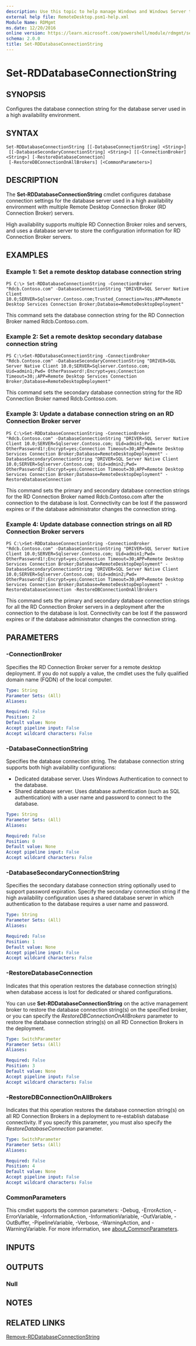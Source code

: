 ```yaml
---
description: Use this topic to help manage Windows and Windows Server technologies with Windows PowerShell.
external help file: RemoteDesktop.psm1-help.xml
Module Name: RDMgmt
ms.date: 12/20/2016
online version: https://learn.microsoft.com/powershell/module/rdmgmt/set-rddatabaseconnectionstring?view=windowsserver2025-ps&wt.mc_id=ps-gethelp
schema: 2.0.0
title: Set-RDDatabaseConnectionString
---
```


# Set-RDDatabaseConnectionString

## SYNOPSIS
Configures the database connection string for the database server used in a high availability environment.

## SYNTAX

```
Set-RDDatabaseConnectionString [[-DatabaseConnectionString] <String>]
 [[-DatabaseSecondaryConnectionString] <String>] [[-ConnectionBroker] <String>] [-RestoreDatabaseConnection]
 [-RestoreDBConnectionOnAllBrokers] [<CommonParameters>]
```

## DESCRIPTION
The **Set-RDDatabaseConnectionString** cmdlet configures database connection settings for the database server used in a high availability environment with multiple Remote Desktop Connection Broker (RD Connection Broker) servers.

High availability supports multiple RD Connection Broker roles and servers, and uses a database server to store the configuration information for RD Connection Broker servers.

## EXAMPLES

### Example 1: Set a remote desktop database connection string
```
PS C:\> Set-RDDatabaseConnectionString -ConnectionBroker "Rdcb.Contoso.com" -DatabaseConnectionString "DRIVER=SQL Server Native Client 10.0;SERVER=Sqlserver.Contoso.com;Trusted_Connection=Yes;APP=Remote Desktop Services Connection Broker;Database=RemoteDesktopDeployment"
```

This command sets the database connection string for the RD Connection Broker named Rdcb.Contoso.com.

### Example 2: Set a remote desktop secondary database connection string
```
PS C:\>Set-RDDatabaseConnectionString -ConnectionBroker "Rdcb.Contoso.com" -DatabaseSecondaryConnectionString "DRIVER=SQL Server Native Client 10.0;SERVER=Sqlserver.Contoso.com; Uid=admin1;Pwd= OtherPassword!;Encrypt=yes;Connection Timeout=30;;APP=Remote Desktop Services Connection Broker;Database=RemoteDesktopDeployment"
```

This command sets the secondary database connection string for the RD Connection Broker named Rdcb.Contoso.com.

### Example 3: Update a database connection string on an RD Connection Broker server
```
PS C:\>Set-RDDatabaseConnectionString -ConnectionBroker "Rdcb.Contoso.com" -DatabaseConnectionString "DRIVER=SQL Server Native Client 10.0;SERVER=Sqlserver.Contoso.com; Uid=admin1;Pwd= OtherPassword1!;Encrypt=yes;Connection Timeout=30;APP=Remote Desktop Services Connection Broker;Database=RemoteDesktopDeployment" -DatabaseSecondaryConnectionString "DRIVER=SQL Server Native Client 10.0;SERVER=Sqlserver.Contoso.com; Uid=admin2;Pwd= OtherPassword2!;Encrypt=yes;Connection Timeout=30;APP=Remote Desktop Services Connection Broker;Database=RemoteDesktopDeployment" -RestoreDatabaseConnection
```

This command sets the primary and secondary database connection strings for the RD Connection Broker named Rdcb.Contoso.com after the connection to the database is lost.
Connectivity can be lost if the password expires or if the database administrator changes the connection string.

### Example 4: Update database connection strings on all RD Connection Broker servers
```
PS C:\>Set-RDDatabaseConnectionString -ConnectionBroker "Rdcb.Contoso.com" -DatabaseConnectionString "DRIVER=SQL Server Native Client 10.0;SERVER=Sqlserver.Contoso.com; Uid=admin1;Pwd= OtherPassword1!;Encrypt=yes;Connection Timeout=30;APP=Remote Desktop Services Connection Broker;Database=RemoteDesktopDeployment" -DatabaseSecondaryConnectionString "DRIVER=SQL Server Native Client 10.0;SERVER=Sqlserver.Contoso.com; Uid=admin2;Pwd= OtherPassword2!;Encrypt=yes;Connection Timeout=30;APP=Remote Desktop Services Connection Broker;Database=RemoteDesktopDeployment" -RestoreDatabaseConnection -RestoreDBConnectionOnAllBrokers
```

This command sets the primary and secondary database connection strings for all the RD Connection Broker servers in a deployment after the connection to the database is lost.
Connectivity can be lost if the password expires or if the database administrator changes the connection string.

## PARAMETERS

### -ConnectionBroker
Specifies the RD Connection Broker server for a remote desktop deployment.
If you do not supply a value, the cmdlet uses the fully qualified domain name (FQDN) of the local computer.

```yaml
Type: String
Parameter Sets: (All)
Aliases:

Required: False
Position: 2
Default value: None
Accept pipeline input: False
Accept wildcard characters: False
```

### -DatabaseConnectionString
Specifies the database connection string.
The database connection string supports both high availability configurations:

- Dedicated database server.
Uses Windows Authentication to connect to the database.
- Shared database server.
Uses database authentication (such as SQL authentication) with a user name and password to connect to the database.

```yaml
Type: String
Parameter Sets: (All)
Aliases:

Required: False
Position: 0
Default value: None
Accept pipeline input: False
Accept wildcard characters: False
```

### -DatabaseSecondaryConnectionString
Specifies the secondary database connection string optionally used to support password expiration.
Specify the secondary connection string if the high availability configuration uses a shared database server in which authentication to the database requires a user name and password.

```yaml
Type: String
Parameter Sets: (All)
Aliases:

Required: False
Position: 1
Default value: None
Accept pipeline input: False
Accept wildcard characters: False
```

### -RestoreDatabaseConnection
Indicates that this operation restores the database connection string(s) when database access is lost for dedicated or shared configurations.

You can use **Set-RDDatabaseConnectionString** on the active management broker to restore the database connection string(s) on the specified broker, or you can specify the *RestoreDBConnectionOnAllBrokers* parameter to restore the database connection string(s) on all RD Connection Brokers in the deployment.

```yaml
Type: SwitchParameter
Parameter Sets: (All)
Aliases:

Required: False
Position: 3
Default value: None
Accept pipeline input: False
Accept wildcard characters: False
```

### -RestoreDBConnectionOnAllBrokers
Indicates that this operation restores the database connection string(s) on all RD Connection Brokers in a deployment to re-establish database connectivity.
If you specify this parameter, you must also specify the *RestoreDatabaseConnection* parameter.

```yaml
Type: SwitchParameter
Parameter Sets: (All)
Aliases:

Required: False
Position: 4
Default value: None
Accept pipeline input: False
Accept wildcard characters: False
```

### CommonParameters
This cmdlet supports the common parameters: -Debug, -ErrorAction, -ErrorVariable, -InformationAction, -InformationVariable, -OutVariable, -OutBuffer, -PipelineVariable, -Verbose, -WarningAction, and -WarningVariable. For more information, see [about_CommonParameters](https://go.microsoft.com/fwlink/?LinkID=113216).

## INPUTS

## OUTPUTS

### Null

## NOTES

## RELATED LINKS

[Remove-RDDatabaseConnectionString](./Remove-RDDatabaseConnectionString.md)

